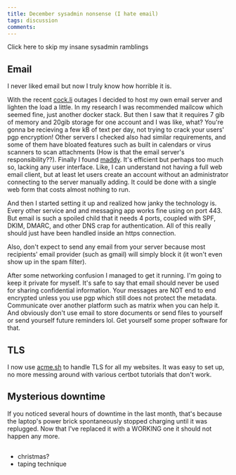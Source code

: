 ```yaml
---
title: December sysadmin nonsense (I hate email)
tags: discussion
comments: 
---
```


Click here to skip my insane sysadmin ramblings

## Email

I never liked email but now I truly know how horrible it is.

With the recent [cock.li](https://cock.li/) outages I decided to host my own email server and lighten the load a little. In my research I was recommended mailcow which seemed fine, just another docker stack. But then I saw that it requires 7 gib of memory and 20gib storage for one account and I was like, what? You're gonna be recieving a few kB of text per day, not trying to crack your users' pgp encryption! Other servers I checked also had similar requirements, and some of them have bloated features such as built in calendars or virus scanners to scan attachments (How is that the email server's responsibility??). Finally I found [maddy](https://maddy.email/). It's efficient but perhaps too much so, lacking any user interface. Like, I can understand not having a full web email client, but at least let users create an account without an administrator connecting to the server manually adding. It could be done with a single web form that costs almost nothing to run.

And then I started setting it up and realized how janky the technology is. Every other service and and messaging app works fine using on port 443. But email is such a spoiled child that it needs 4 ports, coupled with SPF, DKIM, DMARC, and other DNS crap for authentication. All of this really should just have been handled inside an https connection.

Also, don't expect to send any email from your server because most recipients' email provider (such as gmail) will simply block it (it won't even show up in the spam filter).

After some networking confusion I managed to get it running. I'm going to keep it private for myself. It's safe to say that email should never be used for sharing confidential information. Your messages are NOT end to end encrypted unless you use pgp which still does not protect the metadata. Communicate over another platform such as matrix when you can help it. And obviously don't use email to store documents or send files to yourself or send yourself future reminders lol. Get yourself some proper software for that.

## TLS

I now use [acme.sh](https://github.com/acmesh-official/acme.sh) to handle TLS for all my websites. It was easy to set up, no more messing around with various certbot tutorials that don't work.

## Mysterious downtime

If you noticed several hours of downtime in the last month, that's because the laptop's power brick spontaneously stopped charging until it was replugged. Now that I've replaced it with a WORKING one it should not happen any more.

## 
- christmas?
- taping technique